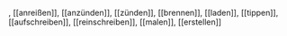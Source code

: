 , [[anreißen]], [[anzünden]], [[zünden]], [[brennen]], [[laden]], [[tippen]], [[aufschreiben]], [[reinschreiben]], [[malen]], [[erstellen]]